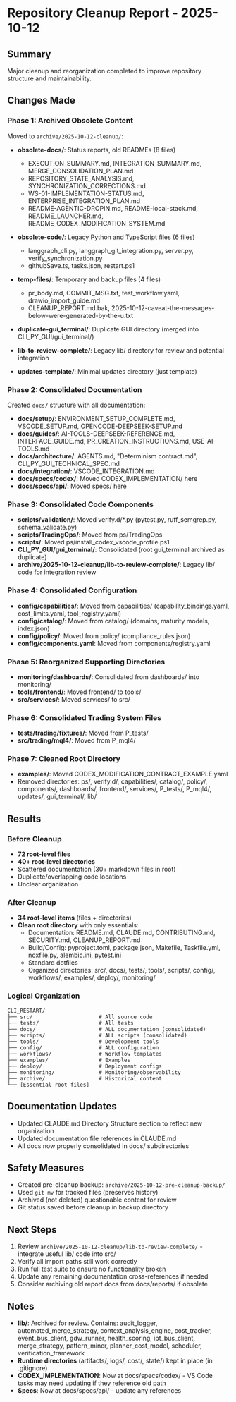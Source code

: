 # Repository Cleanup Report - 2025-10-12

## Summary
Major cleanup and reorganization completed to improve repository structure and maintainability.

## Changes Made

### Phase 1: Archived Obsolete Content
Moved to `archive/2025-10-12-cleanup/`:
- **obsolete-docs/**: Status reports, old READMEs (8 files)
  - EXECUTION_SUMMARY.md, INTEGRATION_SUMMARY.md, MERGE_CONSOLIDATION_PLAN.md
  - REPOSITORY_STATE_ANALYSIS.md, SYNCHRONIZATION_CORRECTIONS.md
  - WS-01-IMPLEMENTATION-STATUS.md, ENTERPRISE_INTEGRATION_PLAN.md
  - README-AGENTIC-DROPIN.md, README-local-stack.md, README_LAUNCHER.md, README_CODEX_MODIFICATION_SYSTEM.md

- **obsolete-code/**: Legacy Python and TypeScript files (6 files)
  - langgraph_cli.py, langgraph_git_integration.py, server.py, verify_synchronization.py
  - githubSave.ts, tasks.json, restart.ps1

- **temp-files/**: Temporary and backup files (4 files)
  - pr_body.md, COMMIT_MSG.txt, test_workflow.yaml, drawio_import_guide.md
  - CLEANUP_REPORT.md.bak, 2025-10-12-caveat-the-messages-below-were-generated-by-the-u.txt

- **duplicate-gui_terminal/**: Duplicate GUI directory (merged into CLI_PY_GUI/gui_terminal/)
- **lib-to-review-complete/**: Legacy lib/ directory for review and potential integration
- **updates-template/**: Minimal updates directory (just template)

### Phase 2: Consolidated Documentation
Created `docs/` structure with all documentation:
- **docs/setup/**: ENVIRONMENT_SETUP_COMPLETE.md, VSCODE_SETUP.md, OPENCODE-DEEPSEEK-SETUP.md
- **docs/guides/**: AI-TOOLS-DEEPSEEK-REFERENCE.md, INTERFACE_GUIDE.md, PR_CREATION_INSTRUCTIONS.md, USE-AI-TOOLS.md
- **docs/architecture/**: AGENTS.md, "Determinism contract.md", CLI_PY_GUI_TECHNICAL_SPEC.md
- **docs/integration/**: VSCODE_INTEGRATION.md
- **docs/specs/codex/**: Moved CODEX_IMPLEMENTATION/ here
- **docs/specs/api/**: Moved specs/ here

### Phase 3: Consolidated Code Components
- **scripts/validation/**: Moved verify.d/*.py (pytest.py, ruff_semgrep.py, schema_validate.py)
- **scripts/TradingOps/**: Moved from ps/TradingOps
- **scripts/**: Moved ps/install_codex_vscode_profile.ps1
- **CLI_PY_GUI/gui_terminal/**: Consolidated (root gui_terminal archived as duplicate)
- **archive/2025-10-12-cleanup/lib-to-review-complete/**: Legacy lib/ code for integration review

### Phase 4: Consolidated Configuration
- **config/capabilities/**: Moved from capabilities/ (capability_bindings.yaml, cost_limits.yaml, tool_registry.yaml)
- **config/catalog/**: Moved from catalog/ (domains, maturity models, index.json)
- **config/policy/**: Moved from policy/ (compliance_rules.json)
- **config/components.yaml**: Moved from components/registry.yaml

### Phase 5: Reorganized Supporting Directories
- **monitoring/dashboards/**: Consolidated from dashboards/ into monitoring/
- **tools/frontend/**: Moved frontend/ to tools/
- **src/services/**: Moved services/ to src/

### Phase 6: Consolidated Trading System Files
- **tests/trading/fixtures/**: Moved from P_tests/
- **src/trading/mql4/**: Moved from P_mql4/

### Phase 7: Cleaned Root Directory
- **examples/**: Moved CODEX_MODIFICATION_CONTRACT_EXAMPLE.yaml
- Removed directories: ps/, verify.d/, capabilities/, catalog/, policy/, components/, dashboards/, frontend/, services/, P_tests/, P_mql4/, updates/, gui_terminal/, lib/

## Results

### Before Cleanup
- **72 root-level files**
- **40+ root-level directories**
- Scattered documentation (30+ markdown files in root)
- Duplicate/overlapping code locations
- Unclear organization

### After Cleanup
- **34 root-level items** (files + directories)
- **Clean root directory** with only essentials:
  - Documentation: README.md, CLAUDE.md, CONTRIBUTING.md, SECURITY.md, CLEANUP_REPORT.md
  - Build/Config: pyproject.toml, package.json, Makefile, Taskfile.yml, noxfile.py, alembic.ini, pytest.ini
  - Standard dotfiles
  - Organized directories: src/, docs/, tests/, tools/, scripts/, config/, workflows/, examples/, deploy/, monitoring/

### Logical Organization
```
CLI_RESTART/
├── src/                     # All source code
├── tests/                   # All tests
├── docs/                    # ALL documentation (consolidated)
├── scripts/                 # ALL scripts (consolidated)
├── tools/                   # Development tools
├── config/                  # ALL configuration
├── workflows/               # Workflow templates
├── examples/                # Examples
├── deploy/                  # Deployment configs
├── monitoring/              # Monitoring/observability
├── archive/                 # Historical content
└── [Essential root files]
```

## Documentation Updates
- Updated CLAUDE.md Directory Structure section to reflect new organization
- Updated documentation file references in CLAUDE.md
- All docs now properly consolidated in docs/ subdirectories

## Safety Measures
- Created pre-cleanup backup: `archive/2025-10-12-pre-cleanup-backup/`
- Used `git mv` for tracked files (preserves history)
- Archived (not deleted) questionable content for review
- Git status saved before cleanup in backup directory

## Next Steps
1. Review `archive/2025-10-12-cleanup/lib-to-review-complete/` - integrate useful lib/ code into src/
2. Verify all import paths still work correctly
3. Run full test suite to ensure no functionality broken
4. Update any remaining documentation cross-references if needed
5. Consider archiving old report docs from docs/reports/ if obsolete

## Notes
- **lib/**: Archived for review. Contains: audit_logger, automated_merge_strategy, context_analysis_engine, cost_tracker, event_bus_client, gdw_runner, health_scoring, ipt_bus_client, merge_strategy, pattern_miner, planner_cost_model, scheduler, verification_framework
- **Runtime directories** (artifacts/, logs/, cost/, state/) kept in place (in .gitignore)
- **CODEX_IMPLEMENTATION**: Now at docs/specs/codex/ - VS Code tasks may need updating if they reference old path
- **Specs**: Now at docs/specs/api/ - update any references
